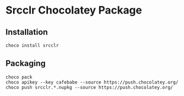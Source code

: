 ﻿# Srcclr Chocolatey Package

## Installation

```
choco install srcclr
```

## Packaging

```
choco pack
choco apikey --key cafebabe --source https://push.chocolatey.org/
choco push srcclr.*.nupkg --source https://push.chocolatey.org/
```
